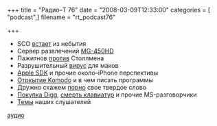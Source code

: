 +++
title = "Радио–Т 76"
date = "2008-03-09T12:33:00"
categories = [ "podcast",]
filename = "rt_podcast76"

+++

- SCO [встает](http://www.linux.org.ru/view-message.jsp?msgid=2584658) из небытия
- Сервер развлечений [MG-450HD](http://www.hi-def.ru/besprovodnoi-mediatsentr-mediagate-mg450hd)
- Пажитнов [против](http://www.xakep.ru/post/42526/default.asp?page=3) Столлмена
- Разрушительный [вирус](http://ru.youtube.com/watch?v=aBJQ5085kSo) для маков
- [Apple SDK](http://www.ixbt.com/news/soft/index.shtml?10/14/98) и прочие около–iPhone перспективы
- [Отркытие Komodo](http://cnews.ru/news/line/index.shtml?2008/03/17/292451) и в чем писать программы
- Дружно скажем [порно](http://www.rosbalt.ru/2008/02/26/459933.html) свое твердое слово
- [Покупка Digg](http://www.cnews.ru/news/line/index.shtml?2008/03/07/291251), [смерть клавиатур](http://www.mk.ru/blogs/MK/2008/03/14/srochno/343650/) и прочие MS-разговорчики
- [Темы](/p/2008/03/04/prep-76/#comments) наших слушателей

[аудио](https://cdn.radio-t.com/rt_podcast76.mp3)
<audio src="https://cdn.radio-t.com/rt_podcast76.mp3" preload="none"></audio>